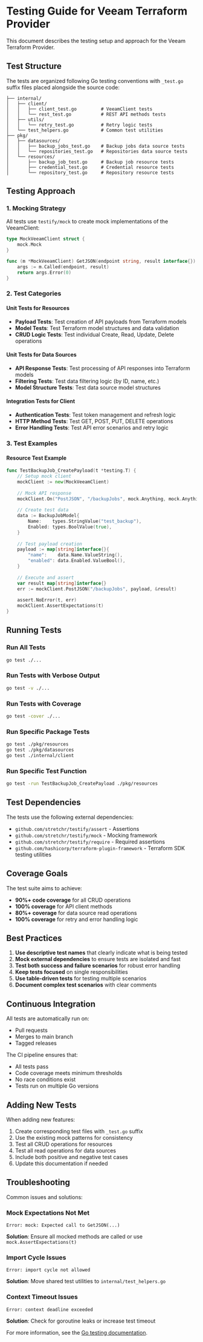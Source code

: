 # Testing Guide for Veeam Terraform Provider

This document describes the testing setup and approach for the Veeam Terraform Provider.

## Test Structure

The tests are organized following Go testing conventions with `_test.go` suffix files placed alongside the source code:

```
├── internal/
│   ├── client/
│   │   ├── client_test.go         # VeeamClient tests
│   │   └── rest_test.go           # REST API methods tests
│   ├── utils/
│   │   └── retry_test.go          # Retry logic tests
│   └── test_helpers.go            # Common test utilities
├── pkg/
│   ├── datasources/
│   │   ├── backup_jobs_test.go    # Backup jobs data source tests
│   │   └── repositories_test.go   # Repositories data source tests
│   └── resources/
│       ├── backup_job_test.go     # Backup job resource tests
│       ├── credential_test.go     # Credential resource tests
│       └── repository_test.go     # Repository resource tests
```

## Testing Approach

### 1. Mocking Strategy

All tests use `testify/mock` to create mock implementations of the VeeamClient:

```go
type MockVeeamClient struct {
    mock.Mock
}

func (m *MockVeeamClient) GetJSON(endpoint string, result interface{}) error {
    args := m.Called(endpoint, result)
    return args.Error(0)
}
```

### 2. Test Categories

#### Unit Tests for Resources
- **Payload Tests**: Test creation of API payloads from Terraform models
- **Model Tests**: Test Terraform model structures and data validation
- **CRUD Logic Tests**: Test individual Create, Read, Update, Delete operations

#### Unit Tests for Data Sources
- **API Response Tests**: Test processing of API responses into Terraform models
- **Filtering Tests**: Test data filtering logic (by ID, name, etc.)
- **Model Structure Tests**: Test data source model structures

#### Integration Tests for Client
- **Authentication Tests**: Test token management and refresh logic
- **HTTP Method Tests**: Test GET, POST, PUT, DELETE operations
- **Error Handling Tests**: Test API error scenarios and retry logic

### 3. Test Examples

#### Resource Test Example
```go
func TestBackupJob_CreatePayload(t *testing.T) {
    // Setup mock client
    mockClient := new(MockVeeamClient)
    
    // Mock API response
    mockClient.On("PostJSON", "/backupJobs", mock.Anything, mock.Anything).Return(nil)
    
    // Create test data
    data := BackupJobModel{
        Name:    types.StringValue("test_backup"),
        Enabled: types.BoolValue(true),
    }
    
    // Test payload creation
    payload := map[string]interface{}{
        "name":    data.Name.ValueString(),
        "enabled": data.Enabled.ValueBool(),
    }
    
    // Execute and assert
    var result map[string]interface{}
    err := mockClient.PostJSON("/backupJobs", payload, &result)
    
    assert.NoError(t, err)
    mockClient.AssertExpectations(t)
}
```

## Running Tests

### Run All Tests
```bash
go test ./...
```

### Run Tests with Verbose Output
```bash
go test -v ./...
```

### Run Tests with Coverage
```bash
go test -cover ./...
```

### Run Specific Package Tests
```bash
go test ./pkg/resources
go test ./pkg/datasources
go test ./internal/client
```

### Run Specific Test Function
```bash
go test -run TestBackupJob_CreatePayload ./pkg/resources
```

## Test Dependencies

The tests use the following external dependencies:

- `github.com/stretchr/testify/assert` - Assertions
- `github.com/stretchr/testify/mock` - Mocking framework
- `github.com/stretchr/testify/require` - Required assertions
- `github.com/hashicorp/terraform-plugin-framework` - Terraform SDK testing utilities

## Coverage Goals

The test suite aims to achieve:

- **90%+ code coverage** for all CRUD operations
- **100% coverage** for API client methods
- **80%+ coverage** for data source read operations
- **100% coverage** for retry and error handling logic

## Best Practices

1. **Use descriptive test names** that clearly indicate what is being tested
2. **Mock external dependencies** to ensure tests are isolated and fast
3. **Test both success and failure scenarios** for robust error handling
4. **Keep tests focused** on single responsibilities
5. **Use table-driven tests** for testing multiple scenarios
6. **Document complex test scenarios** with clear comments

## Continuous Integration

All tests are automatically run on:
- Pull requests
- Merges to main branch
- Tagged releases

The CI pipeline ensures that:
- All tests pass
- Code coverage meets minimum thresholds
- No race conditions exist
- Tests run on multiple Go versions

## Adding New Tests

When adding new features:

1. Create corresponding test files with `_test.go` suffix
2. Use the existing mock patterns for consistency
3. Test all CRUD operations for resources
4. Test all read operations for data sources
5. Include both positive and negative test cases
6. Update this documentation if needed

## Troubleshooting

Common issues and solutions:

### Mock Expectations Not Met
```
Error: mock: Expected call to GetJSON(...)
```
**Solution**: Ensure all mocked methods are called or use `mock.AssertExpectations(t)`

### Import Cycle Issues
```
Error: import cycle not allowed
```
**Solution**: Move shared test utilities to `internal/test_helpers.go`

### Context Timeout Issues
```
Error: context deadline exceeded
```
**Solution**: Check for goroutine leaks or increase test timeout

For more information, see the [Go testing documentation](https://golang.org/pkg/testing/).
